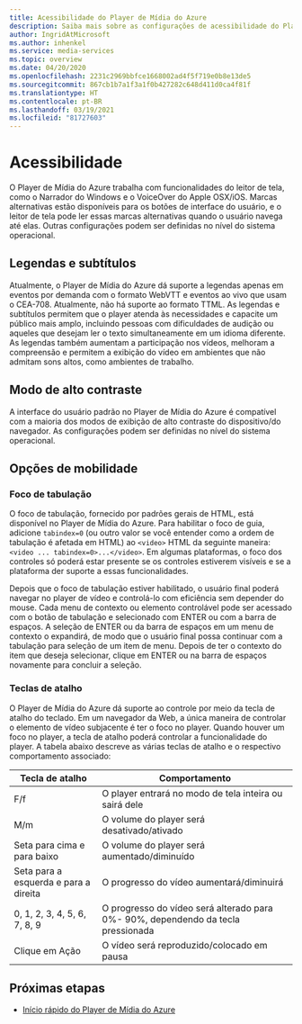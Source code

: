 ```yaml
---
title: Acessibilidade do Player de Mídia do Azure
description: Saiba mais sobre as configurações de acessibilidade do Player de Mídia do Azure.
author: IngridAtMicrosoft
ms.author: inhenkel
ms.service: media-services
ms.topic: overview
ms.date: 04/20/2020
ms.openlocfilehash: 2231c2969bbfce1668002ad4f5f719e0b8e13de5
ms.sourcegitcommit: 867cb1b7a1f3a1f0b427282c648d411d0ca4f81f
ms.translationtype: HT
ms.contentlocale: pt-BR
ms.lasthandoff: 03/19/2021
ms.locfileid: "81727603"
---
```

# <a name="accessibility"></a>Acessibilidade #

O Player de Mídia do Azure trabalha com funcionalidades do leitor de tela, como o Narrador do Windows e o VoiceOver do Apple OSX/iOS. Marcas alternativas estão disponíveis para os botões de interface do usuário, e o leitor de tela pode ler essas marcas alternativas quando o usuário navega até elas. Outras configurações podem ser definidas no nível do sistema operacional.

## <a name="captions-and-subtitles"></a>Legendas e subtítulos ##

Atualmente, o Player de Mídia do Azure dá suporte a legendas apenas em eventos por demanda com o formato WebVTT e eventos ao vivo que usam o CEA-708. Atualmente, não há suporte ao formato TTML. As legendas e subtítulos permitem que o player atenda às necessidades e capacite um público mais amplo, incluindo pessoas com dificuldades de audição ou aqueles que desejam ler o texto simultaneamente em um idioma diferente. As legendas também aumentam a participação nos vídeos, melhoram a compreensão e permitem a exibição do vídeo em ambientes que não admitam sons altos, como ambientes de trabalho.  

## <a name="high-contrast-mode"></a>Modo de alto contraste ##

A interface do usuário padrão no Player de Mídia do Azure é compatível com a maioria dos modos de exibição de alto contraste do dispositivo/do navegador. As configurações podem ser definidas no nível do sistema operacional.

## <a name="mobility-options"></a>Opções de mobilidade ##

### <a name="tabbing-focus"></a>Foco de tabulação ###

O foco de tabulação, fornecido por padrões gerais de HTML, está disponível no Player de Mídia do Azure. Para habilitar o foco de guia, adicione `tabindex=0` (ou outro valor se você entender como a ordem de tabulação é afetada em HTML) ao `<video>` HTML da seguinte maneira: `<video ... tabindex=0>...</video>`. Em algumas plataformas, o foco dos controles só poderá estar presente se os controles estiverem visíveis e se a plataforma der suporte a essas funcionalidades.

Depois que o foco de tabulação estiver habilitado, o usuário final poderá navegar no player de vídeo e controlá-lo com eficiência sem depender do mouse. Cada menu de contexto ou elemento controlável pode ser acessado com o botão de tabulação e selecionado com ENTER ou com a barra de espaços. A seleção de ENTER ou da barra de espaços em um menu de contexto o expandirá, de modo que o usuário final possa continuar com a tabulação para seleção de um item de menu. Depois de ter o contexto do item que deseja selecionar, clique em ENTER ou na barra de espaços novamente para concluir a seleção.

### <a name="hotkeys"></a>Teclas de atalho ###

O Player de Mídia do Azure dá suporte ao controle por meio da tecla de atalho do teclado. Em um navegador da Web, a única maneira de controlar o elemento de vídeo subjacente é ter o foco no player. Quando houver um foco no player, a tecla de atalho poderá controlar a funcionalidade do player.  A tabela abaixo descreve as várias teclas de atalho e o respectivo comportamento associado:

| Tecla de atalho              | Comportamento                                                                |
|----------------------|-------------------------------------------------------------------------|
| F/f                  | O player entrará no modo de tela inteira ou sairá dele                                  |
| M/m                  | O volume do player será desativado/ativado                                          |
| Seta para cima e para baixo    | O volume do player será aumentado/diminuído                                    |
| Seta para a esquerda e para a direita | O progresso do vídeo aumentará/diminuirá                                  |
| 0, 1, 2, 3, 4, 5, 6, 7, 8, 9  | O progresso do vídeo será alterado para 0%\- 90%, dependendo da tecla pressionada |
| Clique em Ação         | O vídeo será reproduzido/colocado em pausa                                                   |

## <a name="next-steps"></a>Próximas etapas

<!---Some context for the following links goes here--->
- [Início rápido do Player de Mídia do Azure](azure-media-player-quickstart.md)